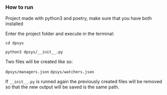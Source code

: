 ### How to run

Project made with python3 and poetry, make sure that you have both installed

Enter the project folder and execute in the terminal:

`cd dpsys`

`python3 dpsys/__init__.py`

Two files will be created  like so:

`dpsys/managers.json`
`dpsys/watchers.json`

If `__init__.py` is runned again the previously created files will be removed so that the new output will be saved is the same path.